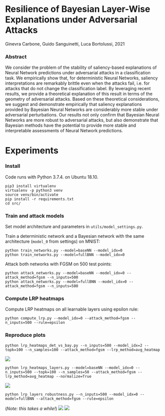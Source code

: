 # Resilience of Bayesian Layer-Wise Explanations under Adversarial Attacks

Ginevra Carbone, Guido Sanguinetti, Luca Bortolussi, 2021

### Abstract
We consider the problem of the stability of saliency-based explanations of Neural Network predictions under adversarial attacks in a classification task. We empirically show that, for deterministic Neural Networks, saliency interpretations are remarkably brittle even when the attacks fail, i.e. for attacks that do not change the classification label. By leveraging recent results, we provide a theoretical explanation of this result in terms of the geometry of adversarial attacks. Based on these theoretical considerations, we suggest and demonstrate empirically that saliency explanations provided by Bayesian Neural Networks are considerably more stable under adversarial perturbations. Our results not only confirm that Bayesian Neural Networks are more robust to adversarial attacks, but also demonstrate that Bayesian methods have the potential to provide more stable and interpretable assessments of Neural Network predictions. 


# Experiments

### Install

Code runs with Python 3.7.4. on Ubuntu 18.10.

```
pip3 install virtualenv
virtualenv -p python3 venv
source venv/bin/activate
pip install -r requirements.txt
cd src/
```

### Train and attack models 

Set model architecture and parameters in `utils/model_settings.py`. 

Train a deterministic network and a Bayesian network with the same architecture (`model_0` from settings) on MNIST:

```
python train_networks.py --model=baseNN --model_idx=0
python train_networks.py --model=fullBNN --model_idx=0
```

Attack both networks with FGSM on 500 test points:

```
python attack_networks.py --model=baseNN --model_idx=0 --attack_method=fgsm --n_inputs=500
python attack_networks.py --model=fullBNN --model_idx=0 --attack_method=fgsm --n_inputs=500
```

### Compute LRP heatmaps

Compute LRP heatmaps on all learnable layers using epsilon rule:

```
python compute_lrp.py --model_idx=0 --attack_method=fgsm --n_inputs=500 --rule=epsilon
```

### Reproduce plots

```
python lrp_heatmaps_det_vs_bay.py --n_inputs=500 --model_idx=2 --topk=100 --n_samples=100 --attack_method=fgsm --lrp_method=avg_heatmap 
```
![](../images/epsilon_heatmaps_det_vs_bay_mnist_topk=100_failed_atk=fgsm.png)


```
python lrp_heatmaps_layers.py --model=baseNN --model_idx=0 --n_inputs=500 --topk=100 --n_samples=50 --attack_method=fgsm --lrp_method=avg_heatmap --normalize=True
```
![](../images/epsilon_layers_heatmaps_mnist_images=500_atk=fgsm_norm_layeridx=7.png)

```
python lrp_layers_robustness.py --n_inputs=500 --model_idx=0 --model=fullBNN --attack_method=fgsm --rule=epsilon
```
(*Note: this takes a while!*)
![](../images/dist_epsilon_lrp_robustness_mnist_images=500_samples=100_atk=fgsm_layers_all_images.png)
![](../images/scatterplot_epsilon_lrp_robustness_mnist_images=500_samples=100_atk=fgsm_layers_topk=100.png)